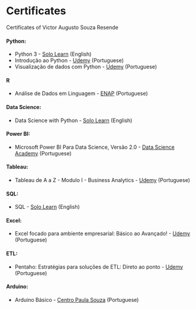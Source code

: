 # Certificates
 Certificates of Victor Augusto Souza Resende



#### Python: 
- Python 3 - [Solo Learn](https://www.sololearn.com/learning/1073) (English) 
- Introdução ao Python - [Udemy](https://www.udemy.com/course/intro_python/) (Portuguese)
- Visualização de dados com Python - [Udemy](https://www.udemy.com/course/visualizacao-de-dados-com-python/) (Portuguese)


#### R
- Análise de Dados em Linguagem - [ENAP](https://www.enap.gov.br/pt/) (Portuguese)


#### Data Science: 
- Data Science with Python - [Solo Learn](https://www.sololearn.com/learning/1093) (English)


#### Power BI:
- Microsoft Power BI Para Data Science, Versão 2.0 - [Data Science Academy](https://www.datascienceacademy.com.br/course?courseid=microsoft-power-bi-para-data-science) (Portuguese)


#### Tableau:
- Tableau de A a Z - Modulo I - Business Analytics - [Udemy](https://github.com/victoresende19/Certificates/blob/main/Tableau/UC-d2ca5fa5-a44f-4aae-a427-6e3fa6d57a8c.pdf) (Portuguese)


#### SQL: 
- SQL - [Solo Learn](https://www.sololearn.com/learning/1060) (English)


#### Excel: 
- Excel focado para ambiente empresarial: Básico ao Avançado! - [Udemy](https://www.udemy.com/course/excel-basico-ao-avancado-focado-para-o-ambiente-empresarial/) (Portuguese)


#### ETL: 
- Pentaho: Estratégias para soluções de ETL: Direto ao ponto - [Udemy](https://www.udemy.com/course/pentaho-pdi-etl/) (Portuguese)


#### Arduino: 
- Arduino Básico - [Centro Paula Souza](https://portalgeead.cps.sp.gov.br/mooc/#1594299721210-285089be-044b) (Portuguese)




